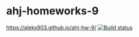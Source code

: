 # ahj-homeworks-9
https://aleks903.github.io/ahj-hw-9/
[![Build status](https://ci.appveyor.com/api/projects/status/egwbwqbegl7edeg1?svg=true)](https://ci.appveyor.com/project/aleks903/ahj-hw-9)
